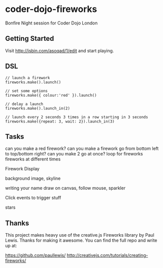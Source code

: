 coder-dojo-fireworks
====================

Bonfire Night session for Coder Dojo London

Getting Started
---------------

Visit http://jsbin.com/asoqad/1/edit and start playing.


DSL
---

    // launch a firework
    fireworks.make().launch()

    // set some options
    fireworks.make({ colour:'red' }).launch()

    // delay a launch
    fireworks.make().launch_in(2)

    // launch every 2 seconds 3 times in a row starting in 3 seconds
    fireworks.make({repeat: 3, wait: 2}).launch_in(3)


Tasks
-----

can you make a red firework?
can you make a firework go from bottom left to top/bottom right?
can you make 2 go at once?
loop for fireworks
fireworks at different times

Firework Display

background image, skyline

writing your name
draw on canvas, follow mouse, sparkler

Click events to trigger stuff

stars


Thanks
------

This project makes heavy use of the creative.js Fireworks library by Paul Lewis. Thanks for making it awesome.
You can find the full repo and write up at:

https://github.com/paullewis/
http://creativejs.com/tutorials/creating-fireworks/